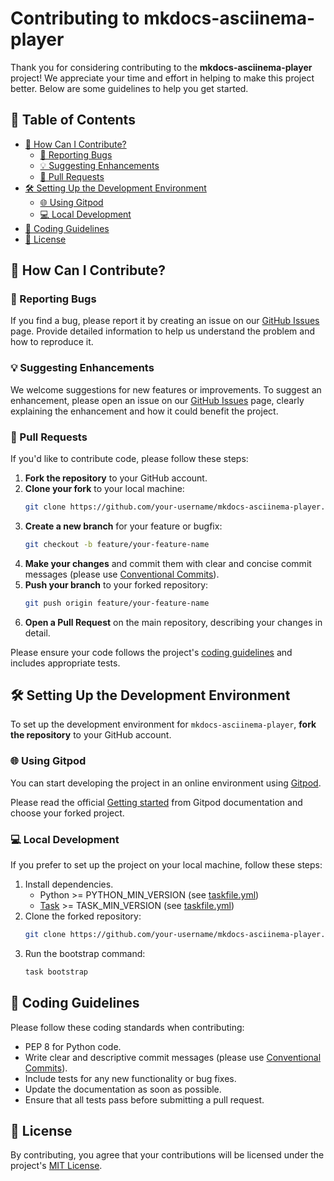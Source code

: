 # Contributing to mkdocs-asciinema-player

Thank you for considering contributing to the **mkdocs-asciinema-player** project! We appreciate your time and effort in helping to make this project better. Below are some guidelines to help you get started.

## 📜 Table of Contents

- [🚀 How Can I Contribute?](#-how-can-i-contribute)
    - [🐛 Reporting Bugs](#-reporting-bugs)
    - [💡 Suggesting Enhancements](#-suggesting-enhancements)
    - [🔄 Pull Requests](#-pull-requests)
- [🛠️ Setting Up the Development Environment](#️-setting-up-the-development-environment)
    - [🌐 Using Gitpod](#-using-gitpod)
    - [💻 Local Development](#-local-development)
- [📝 Coding Guidelines](#-coding-guidelines)
- [📄 License](#-license)

## 🚀 How Can I Contribute?

### 🐛 Reporting Bugs

If you find a bug, please report it by creating an issue on our [GitHub Issues](https://github.com/pa-decarvalho/mkdocs-asciinema-player/issues) page. Provide detailed information to help us understand the problem and how to reproduce it.

### 💡 Suggesting Enhancements

We welcome suggestions for new features or improvements. To suggest an enhancement, please open an issue on our [GitHub Issues](https://github.com/pa-decarvalho/mkdocs-asciinema-player/issues) page, clearly explaining the enhancement and how it could benefit the project.

### 🔄 Pull Requests

If you'd like to contribute code, please follow these steps:

1. **Fork the repository** to your GitHub account.
2. **Clone your fork** to your local machine:
    ```sh
    git clone https://github.com/your-username/mkdocs-asciinema-player.git
    ```
3. **Create a new branch** for your feature or bugfix:
    ```sh
    git checkout -b feature/your-feature-name
    ```
4. **Make your changes** and commit them with clear and concise commit messages (please use [Conventional Commits](https://www.conventionalcommits.org/en/v1.0.0/)).
5. **Push your branch** to your forked repository:
    ```sh
    git push origin feature/your-feature-name
    ```
6. **Open a Pull Request** on the main repository, describing your changes in detail.

Please ensure your code follows the project's [coding guidelines](#-coding-guidelines) and includes appropriate tests.

## 🛠️ Setting Up the Development Environment

To set up the development environment for `mkdocs-asciinema-player`, **fork the repository** to your GitHub account.

### 🌐 Using Gitpod

You can start developing the project in an online environment using [Gitpod](https://gitpod.io).

Please read the official [Getting started](https://www.gitpod.io/docs/introduction/getting-started) from Gitpod documentation and choose your forked project.

### 💻 Local Development

If you prefer to set up the project on your local machine, follow these steps:

1. Install dependencies.
    - Python >= PYTHON_MIN_VERSION (see [taskfile.yml](https://github.com/pa-decarvalho/mkdocs-asciinema-player/blob/main/taskfile.yml#L8))
    - [Task](https://taskfile.dev/) >= TASK_MIN_VERSION (see [taskfile.yml](https://github.com/pa-decarvalho/mkdocs-asciinema-player/blob/main/taskfile.yml#L9))
2. Clone the forked repository:
    ```sh
    git clone https://github.com/your-username/mkdocs-asciinema-player.git
    ```
3. Run the bootstrap command:
    ```sh
    task bootstrap
    ```

## 📝 Coding Guidelines

Please follow these coding standards when contributing:

- PEP 8 for Python code.
- Write clear and descriptive commit messages (please use [Conventional Commits](https://www.conventionalcommits.org/en/v1.0.0/)).
- Include tests for any new functionality or bug fixes.
- Update the documentation as soon as possible.
- Ensure that all tests pass before submitting a pull request.

## 📄 License

By contributing, you agree that your contributions will be licensed under the project's [MIT License](https://github.com/pa-decarvalho/mkdocs-asciinema-player/blob/main/LICENSE).
